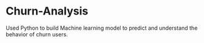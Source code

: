# Churn-Analysis
Used Python to build Machine learning model to predict and understand the behavior of churn users.
